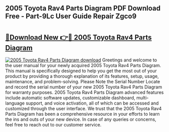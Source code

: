 ## 2005 Toyota Rav4 Parts Diagram PDF Download Free - Part-9Lc User Guide Repair Zgco9

# <h2><a href="http://dfs0ttd.blite.top/?on=2005+Toyota+Rav4+Parts+Diagram">🔗Download New 👉🔴 2005 Toyota Rav4 Parts Diagram</a></h2>

[![2005 Toyota Rav4 Parts Diagram download](https://i.imgur.com/lujVjoI.png)](http://dfs0ttd.blite.top/?on=2005+Toyota+Rav4+Parts+Diagram)
Greetings and welcome to the user manual for your newly acquired 2005 Toyota Rav4 Parts Diagram. This manual is specifically designed to help you get the most out of your product by providing a thorough explanation of its features, setup, usage, maintenance, and problem-solving. Please Note the Serial Number Locate and record the serial number of your new 2005 Toyota Rav4 Parts Diagram for warranty purposes. 2005 Toyota Rav4 Parts Diagram advanced features include automatic software updates, customizable dashboard, multi-language support, and voice activation, all of which can be accessed and customized through the user interface. We trust that the 2005 Toyota Rav4 Parts Diagram has been a comprehensive resource in your efforts to learn the ins and outs of your new device. In case of any queries or concerns, feel free to reach out to our customer service.

